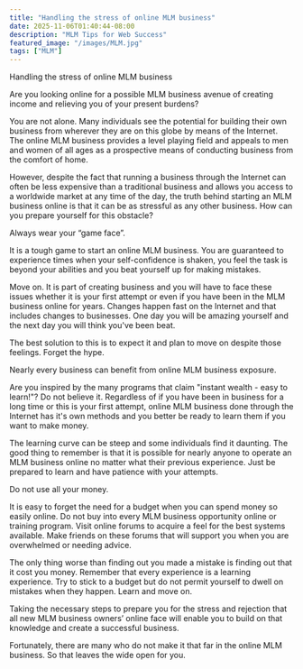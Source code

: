 ```yaml
---
title: "Handling the stress of online MLM business"
date: 2025-11-06T01:40:44-08:00
description: "MLM Tips for Web Success"
featured_image: "/images/MLM.jpg"
tags: ["MLM"]
---
```


Handling the stress of online MLM business


Are you looking online for a possible MLM business avenue of creating income and relieving you of your present burdens? 

You are not alone. Many individuals see the potential for building their own business from wherever they are on this globe by means of the Internet. The online MLM business provides a level playing field and appeals to men and women of all ages as a prospective means of conducting business from the comfort of home.

However, despite the fact that running a business through the Internet can often be less expensive than a traditional business and allows you access to a worldwide market at any time of the day, the truth behind starting an MLM business online is that it can be as stressful as any other business. How can you prepare yourself for this obstacle?

Always wear your “game face”.

It is a tough game to start an online MLM business. You are guaranteed to experience times when your self-confidence is shaken, you feel the task is beyond your abilities and you beat yourself up for making mistakes.

Move on. It is part of creating business and you will have to face these issues whether it is your first attempt or even if you have been in the MLM business online for years. Changes happen fast on the Internet and that includes changes to businesses. One day you will be amazing yourself and the next day you will think you've been beat.

The best solution to this is to expect it and plan to move on despite those feelings.
Forget the hype.

Nearly every business can benefit from online MLM business exposure.
 
Are you inspired by the many programs that claim "instant wealth - easy to learn!"? Do not believe it. Regardless of if you have been in business for a long time or this is your first attempt, online MLM business done through the Internet has it's own methods and you better be ready to learn them if you want to make money.

The learning curve can be steep and some individuals find it daunting. The good thing to remember is that it is possible for nearly anyone to operate an MLM business online no matter what their previous experience. Just be prepared to learn and have patience with your attempts.

Do not use all your money.

It is easy to forget the need for a budget when you can spend money so easily online. Do not buy into every MLM business opportunity online or training program. Visit online forums to acquire a feel for the best systems available. Make friends on these forums that will support you when you are overwhelmed or needing advice.

The only thing worse than finding out you made a mistake is finding out that it cost you money. Remember that every experience is a learning experience. Try to stick to a budget but do not permit yourself to dwell on mistakes when they happen. Learn and move on.

Taking the necessary steps to prepare you for the stress and rejection that all new MLM business owners’ online face will enable you to build on that knowledge and create a successful business. 

Fortunately, there are many who do not make it that far in the online MLM business. So that leaves the wide open for you.

